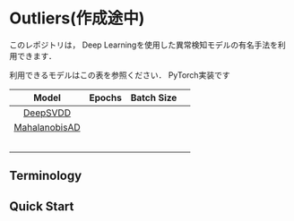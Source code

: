 # Outliers(作成途中)

このレポジトリは， Deep Learningを使用した異常検知モデルの有名手法を利用できます．

利用できるモデルはこの表を参照ください． PyTorch実装です

|                           Model                           | Epochs | Batch Size |      |
| :-------------------------------------------------------: | :----: | :--------: | ---- |
| [DeepSVDD](http://proceedings.mlr.press/v80/ruff18a.html) |        |            |      |
| [MahalanobisAD](https://arxiv.org/abs/2005.14140)         |        |            |      |
|                                                           |        |            |      |
|                                                           |        |            |      |
|                                                           |        |            |      |
|                                                           |        |            |      |
|                                                           |        |            |      |

## Terminology



## Quick Start

